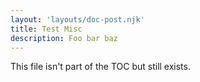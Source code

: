 ```yaml
---
layout: 'layouts/doc-post.njk'
title: Test Misc
description: Foo bar baz
---
```


This file isn't part of the TOC but still exists.
